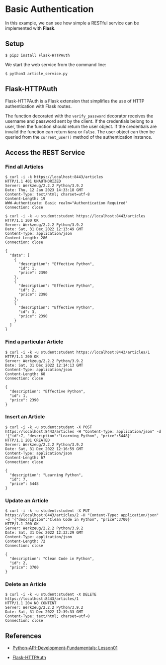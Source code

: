 # Basic Authentication

In this example, we can see how simple a RESTful service can be implemented with
**Flask**.

## Setup 
```
$ pip3 install Flask-HTTPAuth
```

We start the web service from the command line:
```
$ python3 article_service.py
```

## Flask-HTTPAuth

Flask-HTTPAuth is a Flask extension that simplifies the use of HTTP authentication with Flask routes.

The function decorated with the `verify_password` decorator receives the username and password sent by the client. If the credentials belong to a user, then the function should return the user object. If the credentials are invalid the function can return `None` or `False`. The user object can then be queried from the `current_user()` method of the authentication instance.


## Access the REST Service

### Find all Articles
```
$ curl -i -k https://localhost:8443/articles
HTTP/1.1 401 UNAUTHORIZED
Server: Werkzeug/2.2.2 Python/3.9.2
Date: Thu, 12 Jan 2023 14:33:18 GMT
Content-Type: text/html; charset=utf-8
Content-Length: 19
WWW-Authenticate: Basic realm="Authentication Required"
Connection: close
```

```
$ curl -i -k -u student:student https://localhost:8443/articles
HTTP/1.1 200 OK
Server: Werkzeug/2.2.2 Python/3.9.2
Date: Sat, 31 Dec 2022 12:13:49 GMT
Content-Type: application/json
Content-Length: 286
Connection: close

{
  "data": [
    {
      "description": "Effective Python",
      "id": 1,
      "price": 2390
    },
    {
      "description": "Effective Python",
      "id": 2,
      "price": 2390
    },
    {
      "description": "Effective Python",
      "id": 3,
      "price": 2390
    }
  ]
}
```

### Find a particular Article
```
$ curl -i -k -u student:student https://localhost:8443/articles/1
HTTP/1.1 200 OK
Server: Werkzeug/2.2.2 Python/3.9.2
Date: Sat, 31 Dec 2022 12:14:13 GMT
Content-Type: application/json
Content-Length: 68
Connection: close

{
  "description": "Effective Python",
  "id": 1,
  "price": 2390
}
```

### Insert an Article
```
$ curl -i -k -u student:student -X POST https://localhost:8443/articles -H "Content-Type: application/json" -d '{"id":7, "description":"Learning Python", "price":5448}'
HTTP/1.1 201 CREATED
Server: Werkzeug/2.2.2 Python/3.9.2
Date: Sat, 31 Dec 2022 12:16:59 GMT
Content-Type: application/json
Content-Length: 67
Connection: close

{
  "description": "Learning Python",
  "id": 7,
  "price": 5448
}
```

### Update an Article
```
$ curl -i -k -u student:student -X PUT https://localhost:8443/articles/2 -H "Content-Type: application/json" -d '{"description":"Clean Code in Python", "price":3700}'
HTTP/1.1 200 OK
Server: Werkzeug/2.2.2 Python/3.9.2
Date: Sat, 31 Dec 2022 12:32:29 GMT
Content-Type: application/json
Content-Length: 72
Connection: close

{
  "description": "Clean Code in Python",
  "id": 2,
  "price": 3700
}
```

### Delete an Article

```
$ curl -i -k -u student:student -X DELETE https://localhost:8443/articles/1
HTTP/1.1 204 NO CONTENT
Server: Werkzeug/2.2.2 Python/3.9.2
Date: Sat, 31 Dec 2022 12:39:33 GMT
Content-Type: text/html; charset=utf-8
Connection: close
```


## References
* [Python-API-Development-Fundamentals: Lesson01](https://github.com/TrainingByPackt/Python-API-Development-Fundamentals/blob/master/Lesson01/Activity02/basic-api/app.py)

* [Flask-HTTPAuth](https://flask-httpauth.readthedocs.io/en/latest/)